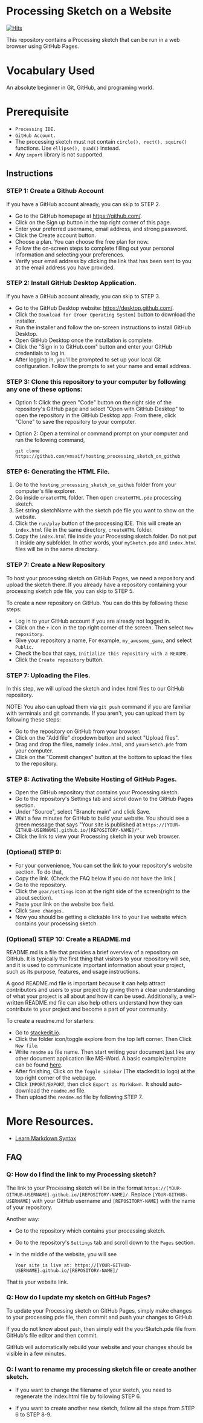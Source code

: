 # Processing Sketch on a Website

[![Hits](https://hits.sh/github.com/vmsaif/hosting_processing_sketch_on_github_pages_website.svg?label=Visits&color=100b75)](https://hits.sh/github.com/vmsaif/hosting_processing_sketch_on_github_pages_website/)

This repository contains a Processing sketch that can be run in a web browser using GitHub Pages.

# Vocabulary Used

An absolute beginner in Git, GitHub, and programing world.

# Prerequisite

- `Processing IDE.`
- `GitHub Account.`
- The processing sketch must not contain `circle(), rect(), squire()` functions. Use `ellipse(), quad()` instead.
- Any `import` library is not supported.
    
## Instructions

### STEP 1: Create a Github Account
If you have a GitHub account already, you can skip to STEP 2.

- Go to the GitHub homepage at https://github.com/.
- Click on the Sign up button in the top right corner of this page.
- Enter your preferred username, email address, and strong password.
- Click the Create account button.
- Choose a plan. You can choose the free plan for now.
- Follow the on-screen steps to complete filling out your personal information and selecting your preferences.
- Verify your email address by clicking the link that has been sent to you at the email address you have provided.

### STEP 2: Install GitHub Desktop Application.
If you have a GitHub account already, you can skip to STEP 3.
- Go to the GitHub Desktop website: https://desktop.github.com/.
- Click the `Download for [Your Operating System]` button to download the installer.
- Run the installer and follow the on-screen instructions to install GitHub Desktop.
- Open GitHub Desktop once the installation is complete.
- Click the "Sign in to GitHub.com" button and enter your GitHub credentials to log in.
- After logging in, you'll be prompted to set up your local Git configuration. Follow the prompts to set your name and email address.

### STEP 3: Clone this repository to your computer by following any one of these options:

- Option 1: 
  Click the green "Code" button on the right side of the repository's GitHub page and select "Open with GitHub Desktop" to open the repository in the GitHub Desktop app. From there, click "Clone" to save the repository to your computer.
  
- Option 2: 
  Open a terminal or command prompt on your computer and run the following command, 

  `git clone https://github.com/vmsaif/hosting_processing_sketch_on_github`
  
### STEP 6: Generating the HTML File.

1. Go to the `hosting_processing_sketch_on_github` folder from your computer's file explorer.
2. Go inside `createHTML` folder. Then open `createHTML.pde` processing sketch.
3. Set string sketchName with the sketch pde file you want to show on the website.
4. Click the `run/play` button of the processing IDE. This will create an `index.html` file in the same directory, `createHTML` folder.
5. Copy the `index.html` file inside your Processing sketch folder. Do not put it inside any subfolder. In other words, your `mySketch.pde` and `index.html` files will be in the same directory.

### STEP 7: Create a New Repository

To host your processing sketch on GitHub Pages, we need a repository and upload the sketch there. If you already have a repository containing your processing sketch pde file, you can skip to STEP 5.

To create a new repository on GitHub. You can do this by following these steps:

- Log in to your GitHub account if you are already not logged in.
- Click on the `+` icon in the top right corner of the screen. Then select `New repository`.
- Give your repository a name, For example, `my_awesome_game`, and select `Public`.
- Check the box that says, `Initialize this repository with a README`.
- Click the `Create repository` button.

### STEP 7: Uploading the Files.

In this step, we will upload the sketch and index.html files to our GitHub repository. 

NOTE: You also can upload them via `git push` command if you are familiar with terminals and git commands. If you aren't, you can upload them by following these steps: 

- Go to the repository on GitHub from your browser.
- Click on the "Add file" dropdown button and select "Upload files".
- Drag and drop the files, namely `index.html`, and `yourSketch.pde` from your computer.
- Click on the "Commit changes" button at the bottom to upload the files to the repository.

### STEP 8: Activating the Website Hosting of GitHub Pages.

- Open the GitHub repository that contains your Processing sketch.
- Go to the repository's Settings tab and scroll down to the GitHub Pages section.
- Under "Source", select "Branch: main" and click Save.
- Wait a few minutes for GitHub to build your website. You should see a green message that says "Your site is published at ```https://[YOUR-GITHUB-USERNAME].github.io/[REPOSITORY-NAME]/".```
- Click the link to view your Processing sketch in your web browser.

### (Optional) STEP 9: 
-  For your convenience, You can set the link to your repository's website section. To do that,
  - Copy the link. (Check the FAQ below if you do not have the link.)
  - Go to the repository.
  - Click the `gear/settings` icon at the right side of the screen(right to the about section).
  - Paste your link on the website box field.
  - Click `Save changes.`
  - Now you should be getting a clickable link to your live website which contains your processing sketch.

### (Optional) STEP 10: Create a README.md

README.md is a file that provides a brief overview of a repository on GitHub. It is typically the first thing that visitors to your repository will see, and it is used to communicate important information about your project, such as its purpose, features, and usage instructions.

A good README.md file is important because it can help attract contributors and users to your project by giving them a clear understanding of what your project is all about and how it can be used. Additionally, a well-written README.md file can also help others understand how they can contribute to your project and become a part of your community.

To create a readme.md for starters:

- Go to [stackedit.io](https://stackSedit.io/app).
- Click the folder icon/toggle explore from the top left corner. Then Click `New file`.
- Write `readme` as file name. Then start writing your document just like any other document application like MS-Word. A basic example/template can be found [here](https://gist.github.com/DomPizzie/7a5ff55ffa9081f2de27c315f5018afc).
- After finishing, Click on the `Toggle sidebar` (The stackedit.io logo) at the top right corner of the webpage.
- Click `IMPORT/EXPORT`, then click `Export as Markdown.` It should auto-download the `readme.md` file.
- Then upload the `readme.md` file by following STEP 7.

# More Resources.
- [Learn Markdown Syntax](https://www.markdowntutorial.com/)

## FAQ

### Q: How do I find the link to my Processing sketch?

The link to your Processing sketch will be in the format `https://[YOUR-GITHUB-USERNAME].github.io/[REPOSITORY-NAME]/`. Replace `[YOUR-GITHUB-USERNAME]` with your GitHub username and `[REPOSITORY-NAME]` with the name of your repository.

Another way:
- Go to the repository which contains your processing sketch.
- Go to the repository's `Settings` tab and scroll down to the `Pages` section. 
- In the middle of the website, you will see 
  
  `Your site is live at: https://[YOUR-GITHUB-USERNAME].github.io/[REPOSITORY-NAME]/`

That is your website link.
### Q: How do I update my sketch on GitHub Pages?

To update your Processing sketch on GitHub Pages, simply make changes to your processing pde file, then commit and push your changes to GitHub. 

If you do not know about `push`, then simply edit the yourSketch.pde file from GitHub's file editor and then commit. 

GitHub will automatically rebuild your website and your changes should be visible in a few minutes. 

### Q: I want to rename my processing sketch file or create another sketch.

- If you want to change the filename of your sketch, you need to regenerate the index.html file by following STEP 6. 

- If you want to create another new sketch, follow all the steps from STEP 6 to STEP 8-9.

